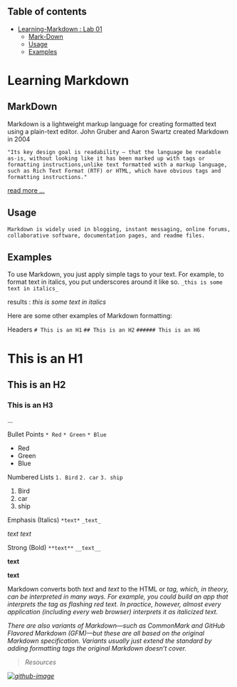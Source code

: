 ## Table of contents

- [Learning-Markdown : Lab 01](#Learning-Markdown)
  - [Mark-Down](#MarkDown)
  - [Usage](#usage)
  - [Examples](#Examples)

# Learning Markdown



## MarkDown

Markdown is a lightweight markup language for creating formatted text using a plain-text editor. John Gruber and Aaron Swartz created Markdown in 2004

```* Wikipedia
"Its key design goal is readability – that the language be readable as-is, without looking like it has been marked up with tags or formatting instructions,unlike text formatted with a markup language, such as Rich Text Format (RTF) or HTML, which have obvious tags and formatting instructions." 
```
[read more ...](https://en.wikipedia.org/wiki/Markdown#History)

## Usage

```
Markdown is widely used in blogging, instant messaging, online forums, collaborative software, documentation pages, and readme files.
```


## Examples

To use Markdown, you just apply simple tags to your text. For example, to format text in italics, you put underscores around it like so.
`_this is some text in italics_`

results : _this is some text in italics_

Here are some other examples of Markdown formatting:

Headers
`# This is an H1`
`## This is an H2`
`###### This is an H6`
# This is an H1
## This is an H2
### This is an H3
...


Bullet Points
`* Red`
`* Green`
`* Blue`
* Red 
* Green 
* Blue

Numbered Lists
`1. Bird`
`2. car`
`3. ship`

1. Bird 
2. car 
3. ship

Emphasis (Italics)
`*text*`
`_text_`

*text* 
_text_

Strong (Bold)
`**text**`
`__text__`

**text**

__text__

Markdown converts both *text* and _text_ to the HTML <emphasis> or <em> tag, which, in theory, can be interpreted in many ways. For example, you could build an app that interprets the <emphasis> tag as flashing red text. In practice, however, almost every application (including every web browser) interprets it as italicized text.


There are also variants of Markdown—such as CommonMark and GitHub Flavored Markdown (GFM)—but these are all based on the original Markdown specification. Variants usually just extend the standard by adding formatting tags the original Markdown doesn’t cover.

> Resources

[![github-image]][github-url]


[github-image]: https://www.shareicon.net/data/128x128/2017/06/22/887590_logo_512x512.png
[github-url]: https://guides.github.com/features/mastering-markdown/ "github"
